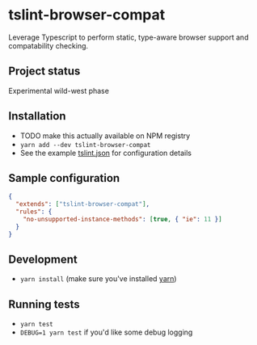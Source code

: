 # tslint-browser-compat
Leverage Typescript to perform static, type-aware browser support and compatability checking.

## Project status
Experimental wild-west phase

## Installation
- TODO make this actually available on NPM registry
- `yarn add --dev tslint-browser-compat`
- See the example [tslint.json](#sample-configuration) for configuration details

## Sample configuration
```json
{
  "extends": ["tslint-browser-compat"],
  "rules": {
    "no-unsupported-instance-methods": [true, { "ie": 11 }]
  }
}
```

## Development
- `yarn install` (make sure you've installed [yarn](https://yarnpkg.com/lang/en/docs/install))

## Running tests
- `yarn test`
- `DEBUG=1 yarn test` if you'd like some debug logging
